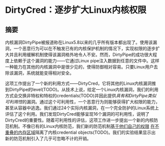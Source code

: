 # DirtyCred：逐步扩大Linux内核权限

## 摘要

内核漏洞DirtyPipe被报道称在Linux5.8以来的几乎所有版本都出现了。使用该漏洞，一个恶意行为可以在不触发已有的内核保护机制的情况下，实现权限的逐步扩大并且利用缓解机制使得该漏洞格外地令人不安。然而，DirtyPipe的成功很大程度上依赖于这个漏洞的能力——它通过Linux pipe注入数据到任意的文件中。这样一种能力在其他的内核漏洞中是很少见的，使得防御相对容易。只要Linux用户去除该漏洞，系统就能变得相对安全。

这项工作提出了一个新的利用方式——DirtyCred，它将其他的Linux内核漏洞推到DirtyPipe的level(TODO)。从技术上说，给定一个Linux内核漏洞，我们的利用方式会交换非特权和特权的credentials(TODO)并因此提供*具有和DirtyPipe类似可利用性*的漏洞。通过这个可利用性，一个恶意行为则能够获得扩大权限的能力，甚至从容器中逃逸。我们通过24个实际内核漏洞，在一个完全防护的Linux系统上评估了这个利用。我们发现DirtyCred能够呈现16个漏洞的可利用性，说明了DirtyCred的重要性。随着可利用性的评估，这项工作进一步提出一个新的内核防范机制。不像已有的Linux内核防范，我们新的防范机制<u>基于他们自己的权限</u> <u>在不重叠的内存区域</u>隔离了内核credential objects(TODO)。我们的实验结果显示出新的防范机制引入了几乎可忽略不计的开销。